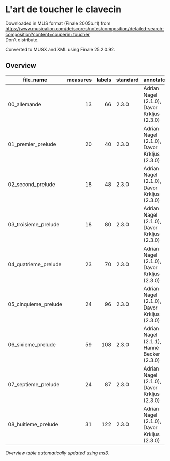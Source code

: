 # L'art de toucher le clavecin

Downloaded in MUS format (Finale 2005b.r1) from https://www.musicalion.com/de/scores/notes/composition/detailed-search-composition?content=couperin+toucher \
Don't distribute.

Converted to MUSX and XML using Finale 25.2.0.92.

## Overview
|     file_name      |measures|labels|standard|                annotators                 |   reviewers    |
|--------------------|-------:|-----:|--------|-------------------------------------------|----------------|
|00_allemande        |      13|    66|2.3.0   |Adrian Nagel (2.1.0), Davor Krkljus (2.3.0)|DK, Hanné Becker|
|01_premier_prelude  |      20|    40|2.3.0   |Adrian Nagel (2.1.0), Davor Krkljus (2.3.0)|DK, Hanné Becker|
|02_second_prelude   |      18|    48|2.3.0   |Adrian Nagel (2.1.0), Davor Krkljus (2.3.0)|DK, Hanné Becker|
|03_troisieme_prelude|      18|    80|2.3.0   |Adrian Nagel (2.1.0), Davor Krkljus (2.3.0)|DK, Hanné Becker|
|04_quatrieme_prelude|      23|    70|2.3.0   |Adrian Nagel (2.1.0), Davor Krkljus (2.3.0)|DK, Hanné Becker|
|05_cinquieme_prelude|      24|    96|2.3.0   |Adrian Nagel (2.1.0), Davor Krkljus (2.3.0)|DK, Hanné Becker|
|06_sixieme_prelude  |      59|   108|2.3.0   |Adrian Nagel (2.1.1), Hanné Becker (2.3.0) |DK              |
|07_septieme_prelude |      24|    87|2.3.0   |Adrian Nagel (2.1.0), Davor Krkljus (2.3.0)|DK, Hanné Becker|
|08_huitieme_prelude |      31|   122|2.3.0   |Adrian Nagel (2.1.0), Davor Krkljus (2.3.0)|DK, Hanné Becker|


*Overview table automatically updated using [ms3](https://ms3.readthedocs.io/).*
